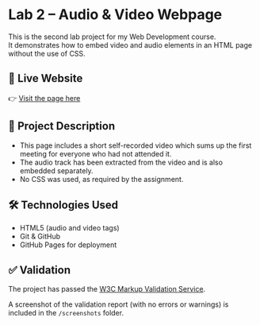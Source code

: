 # Lab 2 – Audio & Video Webpage

This is the second lab project for my Web Development course.  
It demonstrates how to embed video and audio elements in an HTML page without the use of CSS.

## 🔗 Live Website

👉 [Visit the page here](https://lisafritsche.github.io/lab2_page_video_audio/)

## 📄 Project Description

- This page includes a short self-recorded video which sums up the first meeting for everyone who had not attended it.
- The audio track has been extracted from the video and is also embedded separately.
- No CSS was used, as required by the assignment.

## 🛠️ Technologies Used

- HTML5 (audio and video tags)
- Git & GitHub
- GitHub Pages for deployment

## ✅ Validation

The project has passed the [W3C Markup Validation Service](https://validator.w3.org/).

A screenshot of the validation report (with no errors or warnings) is included in the `/screenshots` folder.
